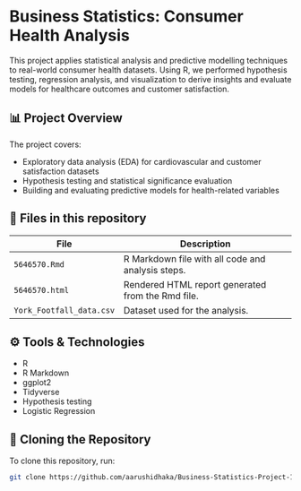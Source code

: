 # Business Statistics: Consumer Health Analysis

This project applies statistical analysis and predictive modelling techniques to real-world consumer health datasets. Using R, we performed hypothesis testing, regression analysis, and visualization to derive insights and evaluate models for healthcare outcomes and customer satisfaction.

## 📊 Project Overview

The project covers:
- Exploratory data analysis (EDA) for cardiovascular and customer satisfaction datasets
- Hypothesis testing and statistical significance evaluation
- Building and evaluating predictive models for health-related variables

## 📁 Files in this repository

| File | Description |
|------|-------------|
| `5646570.Rmd` | R Markdown file with all code and analysis steps. |
| `5646570.html` | Rendered HTML report generated from the Rmd file. |
| `York_Footfall_data.csv` | Dataset used for the analysis. |


## ⚙️ Tools & Technologies
- R
- R Markdown
- ggplot2
- Tidyverse
- Hypothesis testing
- Logistic Regression

## 📂 Cloning the Repository
To clone this repository, run:
```bash
git clone https://github.com/aarushidhaka/Business-Statistics-Project-1.git

